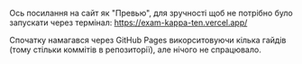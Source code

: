 Ось посилання на сайт як "Превью", для зручності щоб не потрібно було запускати через термінал: https://exam-kappa-ten.vercel.app/

Спочатку намагався через GitHub Pages викорситовуючи кілька гайдів (тому стільки коммітів в репозиторії), але нічого не спрацювало.

